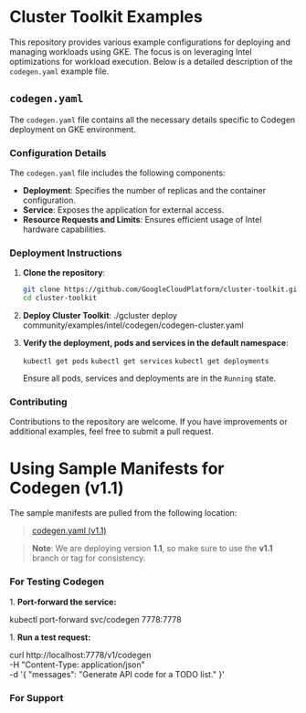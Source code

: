 # Cluster Toolkit Examples

This repository provides various example configurations for deploying and managing workloads using GKE. The focus is on leveraging Intel optimizations for workload execution. Below is a detailed description of the `codegen.yaml` example file. 

## `codegen.yaml`

The `codegen.yaml` file contains all the necessary details specific to Codegen deployment on GKE environment.

### Configuration Details

The `codegen.yaml` file includes the following components: 

-   **Deployment**: Specifies the number of replicas and the container configuration.
-   **Service**: Exposes the application for external access.
-   **Resource Requests and Limits**: Ensures efficient usage of Intel hardware capabilities.

### Deployment Instructions

1. **Clone the repository**:
   ```bash
   git clone https://github.com/GoogleCloudPlatform/cluster-toolkit.git
   cd cluster-toolkit

1. **Deploy Cluster Toolkit**:
   ./gcluster deploy community/examples/intel/codegen/codegen-cluster.yaml

1.  **Verify the deployment, pods and services in the default namespace**:

    `kubectl get pods`
    `kubectl get services`
    `kubectl get deployments`

    Ensure all pods, services and deployments are in the `Running` state.

### Contributing

Contributions to the repository are welcome. If you have improvements or additional examples, feel free to submit a pull request.

# Using Sample Manifests for Codegen (v1.1)

The sample manifests are pulled from the following location:

> [codegen.yaml (v1.1)](https://github.com/opea-project/GenAIExamples/blob/v1.1/CodeGen/kubernetes/intel/cpu/xeon/manifest/codegen.yaml)

> **Note**: We are deploying version **1.1**, so make sure to use the **v1.1** branch or tag for consistency.

### For Testing Codegen ###

1\.  **Port-forward the service:**

kubectl port-forward svc/codegen 7778:7778

1\.  **Run a test request:**

curl  http://localhost:7778/v1/codegen  
     -H  "Content-Type:  application/json"  
     -d  '{  "messages":  "Generate  API  code  for  a  TODO  list."  }'

### For Support ###
